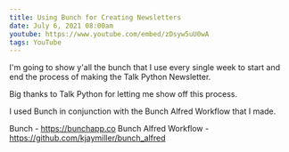 ```yaml
---
title: Using Bunch for Creating Newsletters 
date: July 6, 2021 08:00am
youtube: https://www.youtube.com/embed/zDsyw5uU0wA
tags: YouTube
---
```



I'm going to show y'all the bunch that I use every single week to start and end the process of making the Talk Python Newsletter.

Big thanks to Talk Python for letting me show off this process.

I used Bunch in conjunction with the Bunch Alfred Workflow that I made. 

Bunch - <https://bunchapp.co>
Bunch Alfred Workflow - <https://github.com/kjaymiller/bunch_alfred>
